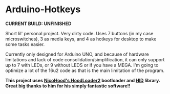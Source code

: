 # Arduino-Hotkeys

**CURRENT BUILD: UNFINISHED**

Short lil' personal project. Very dirty code. Uses 7 buttons (in my case microswitches), 3 as media keys, and 4 as hotkeys for desktop to make some tasks easier.

Currently only designed for Arduino UNO, and because of hardware limitations and lack of code consolidation/simplification, it can only support up to 7 with LEDs, or 9 without LEDS or if you have a MEGA. I'm going to optimize a lot of the 16u2 code as that is the main limitation of the program.

**This project uses [NicoHood's HoodLoader2](https://github.com/NicoHood/HoodLoader2) bootloader and [HID](https://github.com/NicoHood/HID) library. Great big thanks to him for his simply fantastic software!!**
